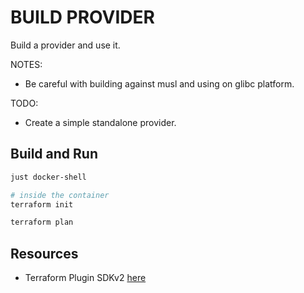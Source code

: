 # BUILD PROVIDER

Build a provider and use it.  

NOTES:

* Be careful with building against musl and using on glibc platform.  

TODO:

* Create a simple standalone provider.  

## Build and Run

```sh
just docker-shell

# inside the container
terraform init

terraform plan
```

## Resources

* Terraform Plugin SDKv2 [here](https://developer.hashicorp.com/terraform/plugin/sdkv2?in=terraform%2Fproviders)